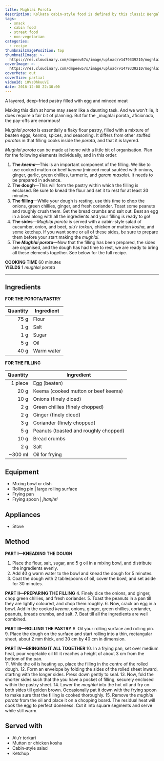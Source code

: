 ```yaml
---
title: Mughlai Porota
description: Kolkata cabin-style food is defined by this classic Bengali Mughlai recipe of layered pastry pockets filled with minced meat and eggs.
tags:
  - snack
  - cabin food
  - street food
  - non-vegetarian
categories:
  - recipe
thumbnailImagePosition: top
thumbnailImage: >-
  https://res.cloudinary.com/dmpeew57x/image/upload/v1479339210/moghlai-porota_thumbnail_oy5p9k.jpg
coverImage: >-
  https://res.cloudinary.com/dmpeew57x/image/upload/v1479339210/moghlai-porota_cover_q54ylz.jpg
coverMeta: out
coverSize: partial
videoId: i0Vs0hkuuVE
date: 2016-12-08 22:30:00
---
```





<p class="post-byline">A layered, deep-fried pastry filled with egg and minced meat</p>

<p class="post-intro">Making this dish at home may seem like a daunting task. And we won't lie, it does require a fair bit of planning. But for the _mughlai porota_ aficionado, the pay-offs are enormous!</p>

<!-- more -->
<span class="dropcap">M</span>_ughlai porota_ is essentially a flaky flour pastry, filled with a mixture of beaten eggs, _keema_, spices, and seasoning. It differs from other stuffed _porotas_ in that filling cooks inside the _porota_, and that it is layered.

_Mughlai porota_ can be made at home with a little bit of organisation. Plan for the following elements individually, and in this order:</p>
1. **The _keema_**—This is an important component of the filling. We like to use cooked mutton or beef _keema_ (minced meat sautéed with onions, ginger, garlic, green chillies, turmeric, and _garam masala_). It needs to be prepared in advance.
2. **The dough**—This will form the pastry within which the filling is enclosed. Be sure to knead the flour and set it to rest for at least 30 minutes.
3. **The filling**—While your dough is resting, use this time to chop the onions, green chillies, ginger, and fresh coriander. Toast some peanuts and roughly crush them. Get the bread crumbs and salt out. Beat an egg in a bowl along with all the ingredients and your filling is ready to go!
4. **The sides**—_Mughlai porota_ is served with a cabin-style salad of cucumber, onion, and beet, _alu'r torkari_, chicken or mutton _kosha_, and some ketchup. If you want some or all of these sides, be sure to prepare them before your start making the _mughlai_.
5. **The _Mughlai porota_**—Now that the filling has been prepared, the sides are organised, and the dough has had time to rest, we are ready to bring all these elements together. See below for the full recipe.

**COOKING TIME** 60 minutes   
**YIELDS** 1 _mughlai porota_

***
## Ingredients
**FOR THE POROTA/PASTRY**

| Quantity | Ingredient                            |
|---------:|---------------------------------------|
|     75 g | Flour                                 |
|      1 g | Salt                                  |
|      1 g | Sugar                                 |
|      5 g | Oil                                   |
|     40 g | Warm water                                 |

**FOR THE FILLING**

| Quantity | Ingredient                            |
|---------:|---------------------------------------|
|  1 piece | Egg (beaten)                          |
|     20 g | Keema (cooked mutton or beef keema)   |
|     10 g | Onions (finely diced)                 |
|      2 g | Green chillies (finely chopped)       |
|      2 g | Ginger (finely diced)                 |
|      3 g | Coriander (finely chopped)            |
|      5 g | Peanuts (toasted and roughly chopped) |
|     10 g | Bread crumbs                          |
|      2 g | Salt                                  |
|  ~300 ml | Oil for frying                        |

## Equipment
- Mixing bowl or dish
- Rolling pin | large rolling surface
- Frying pan
- Frying spoon | _jhanjhri_

## Appliances
- Stove

## Method
**PART I—KNEADING THE DOUGH**
1. Place the flour, salt, sugar, and 5 g oil in a mixing bowl, and distribute the ingredients evenly.
2. Add 40 g warm water to the bowl and knead the dough for 5 minutes.
3. Coat the dough with 2 tablespoons of oil, cover the bowl, and set aside for 30 minutes.

**PART II—PREPARING THE FILLING**
4. Finely dice the onions, and ginger, chop green chillies, and fresh coriander.
5. Toast the peanuts in a pan till they are lightly coloured, and chop them roughly.
6. Now, crack an egg in a bowl. Add in the cooked _keema_, onions, ginger, green chillies, coriander, peanuts, breads crumbs, and salt.
7. Beat till all the ingredients are well combined.

**PART III—ROLLING THE PASTRY**
8. Oil your rolling surface and rolling pin.
9. Place the dough on the surface and start rolling into a thin, rectangular sheet, about 2 mm thick, and 30 cm by 40 cm in dimension.

**PART IV—BRINGING IT ALL TOGETHER**
10. In a frying pan, set over medium heat, pour vegetable oil till it reaches a height of about 3 cm from the bottom of the pan.    
11. While the oil is heating up, place the filling in the centre of the rolled dough.
12. Form an envelope by folding the sides of the rolled sheet inward, starting with the longer sides. Press down gently to seal.
13. Now, fold the shorter sides such that the you have a pocket of filling, securely enclosed within the pastry sheet.
14. Lower the _mughlai_ into the hot oil and fry on both sides till golden brown. Occasionally pat it down with the frying spoon to make sure that the filling is cooked thoroughly.
15. Remove the _mughlai porota_ from the oil and place it on a chopping board. The residual heat will cook the egg to perfect doneness. Cut it into square segments and serve while still warm.

## Served with
- Alu’r torkari
- Mutton or chicken kosha
- Cabin-style salad
- Ketchup

<script type="application/ld+json">
{
  "@context": "http://schema.org/",
  "@type": "Recipe",
  "name": "Mughlai Porota",
  "author": "Bong Eats",
  "image": "https://res.cloudinary.com/dmpeew57x/image/upload/v1479339210/moghlai-porota_cover-small_decg0b.jpg",
  "description": "Making mughlai porota at home may seem like a daunting task. And we won't lie, it does require a fair bit of planning. But for the mughlai porota aficionado, the pay-offs are enormous!",
  "prepTime": "PT30M",
  "totalTime": "PT60M",
  "recipeYield": "1 porota",
  "recipeIngredient": [
    "Flour	75 g",
    "Salt	1 g",
    "Sugar	1 g",
    "Oil	5 g",
    "Water	40 g",
    "Egg	1 piece",
    "Keema	20 g",
    "Onions	10 g",
    "Green chillies	2 g",
    "Ginger	2 g",
    "Coriander	3 g",
    "Peanuts	5 g",
    "Bread crumbs	10 g",
    "Salt	2 g"
  ],
  "recipeInstructions": [
    "1. Place the flour, salt, sugar, and 5 g oil in a mixing bowl, and distribute the ingredients evenly.",
    "2. Add 40 g warm water to the bowl and knead the dough for 5 minutes.",
    "3. Coat the dough with 2 tablespoons of oil, cover the bowl, and set aside for 30 minutes.",
    "4. Finely chop the onions, ginger, green chillies, and fresh coriander.",
    "5. Toast the peanuts in a pan till they are lightly coloured, and chop them roughly.",
    "6. Now, crack an egg in a bowl. Add in the cooked _keema_, onions, ginger, green chillies, coriander, peanuts, breads crumbs, and salt.",
    "7. Beat till all the ingredients are well combined.",
    "8. Oil your rolling surface and rolling pin.",
    "9. Place the dough on the surface and start rolling into a thin, rectangular sheet, about 2 mm thick, and 30 cm by 40 cm in dimension.",
    "10. In a frying pan, set over medium heat, pour vegetable oil till it reaches a height of about 3 cm from the bottom of the pan.",
    "11. While the oil is heating up, place the filling in the centre of the rolled dough.",
    "12. Form an envelope by folding the sides of the rolled sheet inward, starting with the longer sides. Press down gently to seal.",
    "13. Now, fold the shorter sides such that the you have a pocket of filling, securely enclosed within the pastry sheet.",
    "14. Lower the _mughlai_ into the hot oil and fry on both sides till golden brown. Occasionally pat it down with the frying spoon to make sure that the filling is cooked thoroughly.",
    "15. Remove the _mughlai porota_ from the oil and place it on a chopping board. Let it rest for a while. The residual heat will cook the egg to perfect doneness. Cut it into square segments and serve while still warm."
   ]
}
</script>

